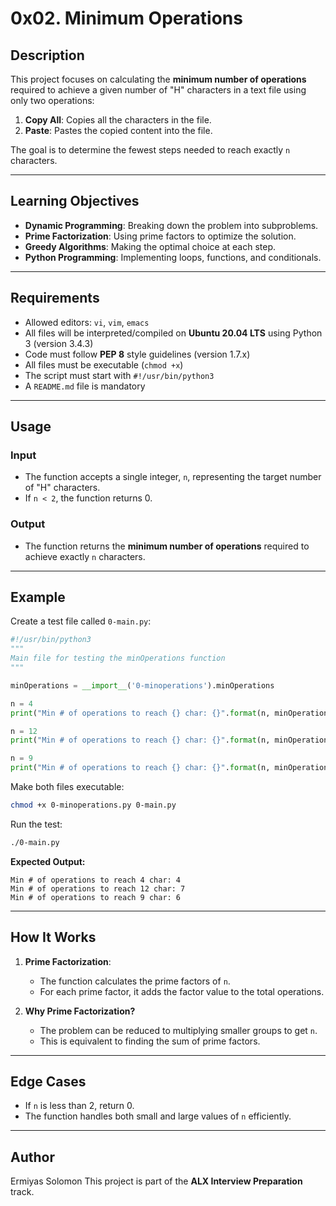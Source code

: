 # 0x02. Minimum Operations

## Description
This project focuses on calculating the **minimum number of operations** required to achieve a given number of "H" characters in a text file using only two operations:
1. **Copy All**: Copies all the characters in the file.
2. **Paste**: Pastes the copied content into the file.

The goal is to determine the fewest steps needed to reach exactly `n` characters.

---

## Learning Objectives
- **Dynamic Programming**: Breaking down the problem into subproblems.
- **Prime Factorization**: Using prime factors to optimize the solution.
- **Greedy Algorithms**: Making the optimal choice at each step.
- **Python Programming**: Implementing loops, functions, and conditionals.

---

## Requirements
- Allowed editors: `vi`, `vim`, `emacs`
- All files will be interpreted/compiled on **Ubuntu 20.04 LTS** using Python 3 (version 3.4.3)
- Code must follow **PEP 8** style guidelines (version 1.7.x)
- All files must be executable (`chmod +x`)
- The script must start with `#!/usr/bin/python3`
- A `README.md` file is mandatory

---

## Usage

### Input
- The function accepts a single integer, `n`, representing the target number of "H" characters.
- If `n < 2`, the function returns 0.

### Output
- The function returns the **minimum number of operations** required to achieve exactly `n` characters.

---

## Example

Create a test file called `0-main.py`:

```python
#!/usr/bin/python3
"""
Main file for testing the minOperations function
"""

minOperations = __import__('0-minoperations').minOperations

n = 4
print("Min # of operations to reach {} char: {}".format(n, minOperations(n)))

n = 12
print("Min # of operations to reach {} char: {}".format(n, minOperations(n)))

n = 9
print("Min # of operations to reach {} char: {}".format(n, minOperations(n)))
```

Make both files executable:
```bash
chmod +x 0-minoperations.py 0-main.py
```

Run the test:
```bash
./0-main.py
```

**Expected Output:**
```
Min # of operations to reach 4 char: 4
Min # of operations to reach 12 char: 7
Min # of operations to reach 9 char: 6
```

---

## How It Works
1. **Prime Factorization**:  
   - The function calculates the prime factors of `n`.
   - For each prime factor, it adds the factor value to the total operations.

2. **Why Prime Factorization?**  
   - The problem can be reduced to multiplying smaller groups to get `n`.  
   - This is equivalent to finding the sum of prime factors.

---

## Edge Cases
- If `n` is less than 2, return 0.
- The function handles both small and large values of `n` efficiently.

---

## Author
Ermiyas Solomon
This project is part of the **ALX Interview Preparation** track.